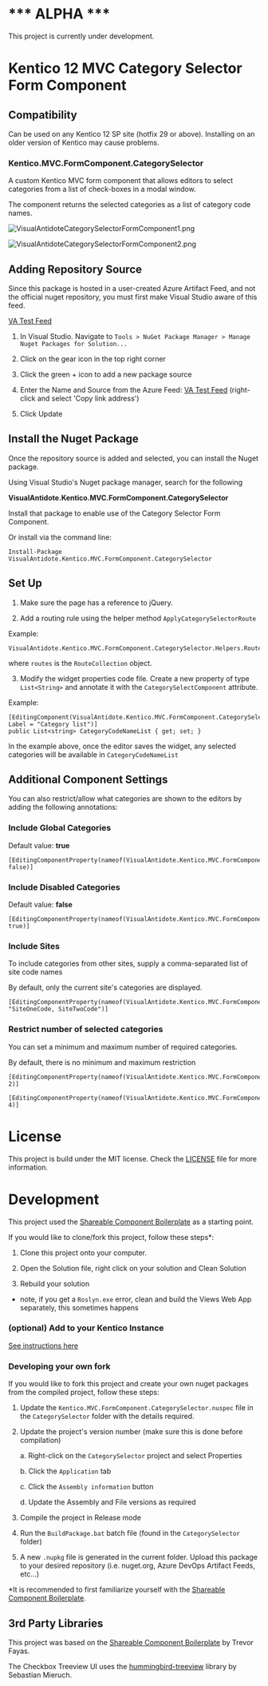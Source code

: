 
  
  

# *** ALPHA ***

This project is currently under development.

  

# Kentico 12 MVC Category Selector Form Component

  ## Compatibility
Can be used on any Kentico 12 SP site (hotfix 29 or above).
Installing on an older version of Kentico may cause problems.  
  

### Kentico.MVC.FormComponent.CategorySelector

A custom Kentico MVC form component that allows editors to select categories from a list of check-boxes in a modal window.

  

  

The component returns the selected categories as a list of category code names.

  

![VisualAntidoteCategorySelectorFormComponent1.png](https://github.com/visual-antidote/Kentico.MVC.FormComponent.CategorySelector/blob/master/SampleImages/VisualAntidoteCategorySelectorFormComponent1.png?raw=true)

  

![VisualAntidoteCategorySelectorFormComponent2.png](https://github.com/visual-antidote/Kentico.MVC.FormComponent.CategorySelector/blob/master/SampleImages/VisualAntidoteCategorySelectorFormComponent2.png?raw=true)

  

## Adding Repository Source

  

  

Since this package is hosted in a user-created Azure Artifact Feed, and not the official nuget repository, you must first make Visual Studio aware of this feed.

  

  

[VA Test Feed](https://pkgs.dev.azure.com/vasandbox/0675b2f1-7fa9-4bd4-9472-5e8ff3b5f45e/_packaging/VATestFeed/nuget/v3/index.json)

  

  

1. In Visual Studio. Navigate to `Tools > NuGet Package Manager > Manage Nuget Packages for Solution...`

2. Click on the gear icon in the top right corner

  

3. Click the green + icon to add a new package source

  

4. Enter the Name and Source from the Azure Feed: [VA Test Feed](https://pkgs.dev.azure.com/vasandbox/0675b2f1-7fa9-4bd4-9472-5e8ff3b5f45e/_packaging/VATestFeed/nuget/v3/index.json) (right-click and select 'Copy link address')

  

6. Click Update

  

## Install the Nuget Package

  

  

Once the repository source is added and selected, you can install the Nuget package.

  

Using Visual Studio's Nuget package manager, search for the following

  

**VisualAntidote.Kentico.MVC.FormComponent.CategorySelector**

  

Install that package to enable use of the Category Selector Form Component.

  

Or install via the command line:

  

	Install-Package VisualAntidote.Kentico.MVC.FormComponent.CategorySelector

  

  

## Set Up

  

  

1. Make sure the page has a reference to jQuery.

2. Add a routing rule using the helper method `ApplyCategorySelectorRoute`

  

Example:

  

    VisualAntidote.Kentico.MVC.FormComponent.CategorySelector.Helpers.RouteHelper.ApplyCategorySelectorRoute(routes);

  

where `routes` is the `RouteCollection` object.

  

3. Modify the widget properties code file. Create a new property of type `List<String>` and annotate it with the `CategorySelectComponent` attribute.

  

Example:

  

	[EditingComponent(VisualAntidote.Kentico.MVC.FormComponent.CategorySelector.Models.FormComponents.CategorySelectComponent.IDENTIFIER, Label = "Category list")]
	public List<string> CategoryCodeNameList { get; set; }

  

In the example above, once the editor saves the widget, any selected categories will be available in `CategoryCodeNameList`

  

## Additional Component Settings

  

You can also restrict/allow what categories are shown to the editors by adding the following annotations:

  

  

### Include Global Categories

  

Default value: **true**

  

  

	[EditingComponentProperty(nameof(VisualAntidote.Kentico.MVC.FormComponent.CategorySelector.Models.FormComponents.CategorySelectProperties.IncludeGlobalCategories), false)]

  

  

### Include Disabled Categories

  

Default value: **false**

  

  

    [EditingComponentProperty(nameof(VisualAntidote.Kentico.MVC.FormComponent.CategorySelector.Models.FormComponents.CategorySelectProperties.IncludeDisabledCategories), true)]

  

  

### Include Sites

  

To include categories from other sites, supply a comma-separated list of site code names

  

  

By default, only the current site's categories are displayed.

  

  

    [EditingComponentProperty(nameof(VisualAntidote.Kentico.MVC.FormComponent.CategorySelector.Models.FormComponents.CategorySelectProperties.IncludeSites), "SiteOneCode, SiteTwoCode")]

  
  

### Restrict number of selected categories

  

You can set a minimum and maximum number of required categories.

  

  

By default, there is no minimum and maximum restriction

  

  

    [EditingComponentProperty(nameof(VisualAntidote.Kentico.MVC.FormComponent.CategorySelector.Models.FormComponents.CategorySelectProperties.MinimumSelectedCategoryNumber), 2)]

    [EditingComponentProperty(nameof(VisualAntidote.Kentico.MVC.FormComponent.CategorySelector.Models.FormComponents.CategorySelectProperties.MaximumSelectedCategoryNumber), 4)]

  

# License

  

This project is build under the MIT license. Check the [LICENSE](https://github.com/visual-antidote/Kentico.MVC.FormComponent.CategorySelector/blob/master/LICENSE) file for more information.

  

# Development

This project used the [Shareable Component Boilerplate](https://github.com/KenticoDevTrev/ShareableComponentBoilerplate) as a starting point.

  

If you would like to clone/fork this project, follow these steps*:

  

1. Clone this project onto your computer.

2. Open the Solution file, right click on your solution and Clean Solution

3. Rebuild your solution

  

- note, if you get a `Roslyn.exe` error, clean and build the Views Web App separately, this sometimes happens

  

### (optional) Add to your Kentico Instance

[See instructions here](https://github.com/KenticoDevTrev/ShareableComponentBoilerplate#optional-add-to-your-kentico-instance)

  

### Developing your own fork

If you would like to fork this project and create your own nuget packages from the compiled project, follow these steps:

1. Update the `Kentico.MVC.FormComponent.CategorySelector.nuspec` file in the `CategorySelector` folder with the details required.

2. Update the project's version number (make sure this is done before compilation)
		
	a. Right-click on the `CategorySelector` project and select Properties
		
	b. Click the `Application` tab
		
	c. Click the `Assembly information` button
		
	d. Update the Assembly and File versions as required

3. Compile the project in Release mode

4. Run the `BuildPackage.bat` batch file (found in the `CategorySelector` folder)

5. A new `.nupkg` file is generated in the current folder. Upload this package to your desired repository (i.e. nuget.org, Azure DevOps Artifact Feeds, etc...)

  

*It is recommended to first familiarize yourself with the [Shareable Component Boilerplate](https://github.com/KenticoDevTrev/ShareableComponentBoilerplate).

  
## 3rd Party Libraries

This project was based on the [Shareable Component Boilerplate](https://github.com/KenticoDevTrev/ShareableComponentBoilerplate) by Trevor Fayas.

The Checkbox Treeview UI uses the [hummingbird-treeview](https://github.com/hummingbird-dev/hummingbird-treeview) library by Sebastian Mieruch.

